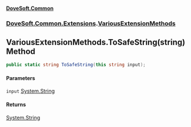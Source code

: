 #### [DoveSoft.Common](./index.md 'index')
### [DoveSoft.Common.Extensions](./DoveSoft-Common-Extensions.md 'DoveSoft.Common.Extensions').[VariousExtensionMethods](./DoveSoft-Common-Extensions-VariousExtensionMethods.md 'DoveSoft.Common.Extensions.VariousExtensionMethods')
## VariousExtensionMethods.ToSafeString(string) Method
  
```csharp
public static string ToSafeString(this string input);
```
#### Parameters
<a name='DoveSoft-Common-Extensions-VariousExtensionMethods-ToSafeString(string)-input'></a>
`input` [System.String](https://docs.microsoft.com/en-us/dotnet/api/System.String 'System.String')  
  
  
#### Returns
[System.String](https://docs.microsoft.com/en-us/dotnet/api/System.String 'System.String')  
  
